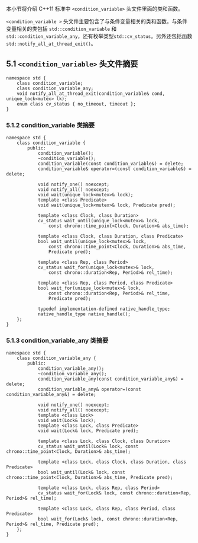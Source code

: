﻿本小节将介绍 C++11 标准中 `<condition_variable>` 头文件里面的类和函数。

`<condition_variable >` 头文件主要包含了与条件变量相关的类和函数。与条件变量相关的类包括 `std::condition_variable` 和 `std::condition_variable_any`，还有枚举类型`std::cv_status`。另外还包括函数 `std::notify_all_at_thread_exit()`。

## 5.1 `<condition_variable>` 头文件摘要 ##

    namespace std {
        class condition_variable;
        class condition_variable_any;
        void notify_all_at_thread_exit(condition_variable& cond, unique_lock<mutex> lk);
        enum class cv_status { no_timeout, timeout };
    }    

### 5.1.2 condition_variable 类摘要 ###

    namespace std {
        class condition_variable {
            public:    
                condition_variable();
                ~condition_variable();
                condition_variable(const condition_variable&) = delete;
                condition_variable& operator=(const condition_variable&) = delete;

                void notify_one() noexcept;
                void notify_all() noexcept;
                void wait(unique_lock<mutex>& lock);
                template <class Predicate>
                void wait(unique_lock<mutex>& lock, Predicate pred);

                template <class Clock, class Duration>
                cv_status wait_until(unique_lock<mutex>& lock,
                    const chrono::time_point<Clock, Duration>& abs_time);

                template <class Clock, class Duration, class Predicate>
                bool wait_until(unique_lock<mutex>& lock,
                    const chrono::time_point<Clock, Duration>& abs_time,
                    Predicate pred);

                template <class Rep, class Period>
                cv_status wait_for(unique_lock<mutex>& lock,
                    const chrono::duration<Rep, Period>& rel_time);

                template <class Rep, class Period, class Predicate>
                bool wait_for(unique_lock<mutex>& lock,
                    const chrono::duration<Rep, Period>& rel_time,
                    Predicate pred);
                    
                typedef implementation-defined native_handle_type;
                native_handle_type native_handle();
        };
    }

### 5.1.3 condition_variable_any 类摘要 ###

    namespace std {
        class condition_variable_any {
            public:
                condition_variable_any();
                ~condition_variable_any();
                condition_variable_any(const condition_variable_any&) = delete;
                condition_variable_any& operator=(const condition_variable_any&) = delete;

                void notify_one() noexcept;
                void notify_all() noexcept;
                template <class Lock>
                void wait(Lock& lock);
                template <class Lock, class Predicate>
                void wait(Lock& lock, Predicate pred);

                template <class Lock, class Clock, class Duration>
                cv_status wait_until(Lock& lock, const chrono::time_point<Clock, Duration>& abs_time);

                template <class Lock, class Clock, class Duration, class Predicate>
                bool wait_until(Lock& lock, const chrono::time_point<Clock, Duration>& abs_time, Predicate pred);

                template <class Lock, class Rep, class Period>
                cv_status wait_for(Lock& lock, const chrono::duration<Rep, Period>& rel_time);

                template <class Lock, class Rep, class Period, class Predicate>
                bool wait_for(Lock& lock, const chrono::duration<Rep, Period>& rel_time, Predicate pred);
        };
    }